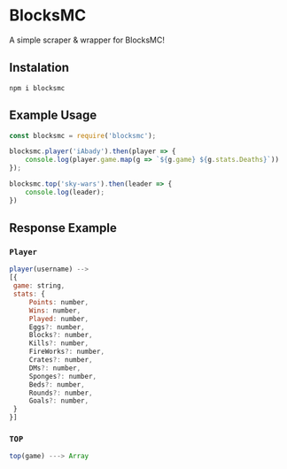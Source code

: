 # BlocksMC 
A simple scraper & wrapper for BlocksMC!

## Instalation
```
npm i blocksmc
```

## Example Usage
```js
const blocksmc = require('blocksmc');

blocksmc.player('iAbady').then(player => {
    console.log(player.game.map(g => `${g.game} ${g.stats.Deaths}`))
});

blocksmc.top('sky-wars').then(leader => {
    console.log(leader);
})
```

## Response Example

### `Player`
```js
player(username) --> 
[{
 game: string,
 stats: {
     Points: number,
     Wins: number,
     Played: number,
     Eggs?: number,
     Blocks?: number,
     Kills?: number,
     FireWorks?: number,
     Crates?: number,
     DMs?: number,
     Sponges?: number,
     Beds?: number,
     Rounds?: number,
     Goals?: number,
 }
}]
```

### `TOP`
```js
top(game) ---> Array
```
